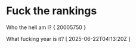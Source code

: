 # Fuck the rankings

Who the hell am I?
{ 20005750 }

What fucking year is it?
[ 2025-06-22T04:13:20Z ]
